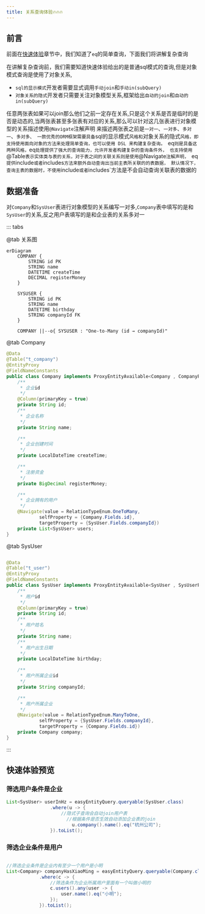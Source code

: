 ```yaml
---
title: 关系查询体验🔥🔥🔥
---
```

## 前言
前面在[快速体验](./quick-start.md)章节中，我们知道了`eq`的简单查询，下面我们将讲解复杂查询

在讲解复杂查询前，我们需要知道快速体验给出的是普通sql模式的查询,但是对象模式查询是使用了对象关系,

- `sql的显示模式`开发者需要显式调用`手动join`和`手动in(subQuery)`
- `对象关系的隐式`开发者只需要关注对象模型关系,框架给出`自动的join`和`自动的in(subQuery)`

任意两张表如果可以join那么他们之前一定存在关系,只是这个关系是否是临时的是否是动态的,当两张表甚至多张表有对应的关系,那么可以针对这几张表进行对象模型的关系描述使用`@Navigate`注解声明
来描述两张表之前是`一对一`、`一对多`、`多对一`、`多对多、
一款优秀的ORM框架需要具备`sql的显示模式`风格和`对象关系的隐式`风格，即支持使用面向对象的方法来处理简单查询，也可以使用 DSL 来构建复杂查询。
`eq`则是具备这两种风格，`eq`处理提供了强大的查询能力，允许开发者构建复杂的查询条件外，
也支持使用`@Table`表示实体类与表的关系，对于表之间的关联关系则是使用`@Navigate`注解声明，
`eq`提供`include`或者`includes`方法来额外自动查询出当前主表所关联的的表数据，
默认情况下，查询主表的数据时，不使用`include`或者`includes`方法是不会自动查询关联表的数据的

<!-- 以下情况不需要调用`include`或者`includes`

- 返回`对一导航属性`而不是`对多`包括相关列,其中`对一`包括`多对一`,`一对一`
- 返回导航属性本身`.select(o->o.parent())`
- 返回导航属性的列比如`.select(o->o.parent().id())`
- 返回对多的导航属性比如`.select(o->o.roles().toList())` -->


## 数据准备

对`Company`和`SysUser`表进行对象模型的关系编写一对多,`Company`表中填写的是和`SysUser`的关系,反之用户表填写的是和企业表的关系多对一

::: tabs

@tab 关系图
```mermaid
erDiagram
    COMPANY {
        STRING id PK
        STRING name
        DATETIME createTime
        DECIMAL registerMoney
    }

    SYSUSER {
        STRING id PK
        STRING name
        DATETIME birthday
        STRING companyId FK
    }

    COMPANY ||--o{ SYSUSER : "One-to-Many (id → companyId)"
```


@tab Company
```java
@Data
@Table("t_company")
@EntityProxy
@FieldNameConstants
public class Company implements ProxyEntityAvailable<Company , CompanyProxy> {
    /**
     * 企业id
     */
    @Column(primaryKey = true)
    private String id;
    /**
     * 企业名称
     */
    private String name;

    /**
     * 企业创建时间
     */
    private LocalDateTime createTime;

    /**
     * 注册资金
     */
    private BigDecimal registerMoney;

    /**
     * 企业拥有的用户
     */
    @Navigate(value = RelationTypeEnum.OneToMany,
            selfProperty = {Company.Fields.id},
            targetProperty = {SysUser.Fields.companyId})
    private List<SysUser> users;
}
```
@tab SysUser
```java

@Data
@Table("t_user")
@EntityProxy
@FieldNameConstants
public class SysUser implements ProxyEntityAvailable<SysUser , SysUserProxy> {
    /**
     * 用户id
     */
    @Column(primaryKey = true)
    private String id;
    /**
     * 用户姓名
     */
    private String name;
    /**
     * 用户出生日期
     */
    private LocalDateTime birthday;

    /**
     * 用户所属企业id
     */
    private String companyId;

    /**
     * 用户所属企业
     */
    @Navigate(value = RelationTypeEnum.ManyToOne,
            selfProperty = {SysUser.Fields.companyId},
            targetProperty = {Company.Fields.id})
    private Company company;
}
```

:::


## 快速体验预览


### 筛选用户条件是企业


```java
List<SysUser> userInHz = easyEntityQuery.queryable(SysUser.class)
                .where(u -> {
                    //隐式子查询会自动join用户表
                      //根据条件是否生效自动添加企业表的join
                        u.company().name().eq("杭州公司");
                }).toList();
```


### 筛选企业条件是用户

```java

//筛选企业条件是企业内有至少一个用户是小明
List<Company> companyHasXiaoMing = easyEntityQuery.queryable(Company.class)
            .where(c -> {
                //筛选条件为企业所属用户里面有一个叫做小明的
                c.users().any(user -> {
                    user.name().eq("小明");
                });
            }).toList();
```
